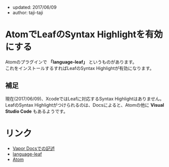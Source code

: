 - updated: 2017/06/09
- author: taji-taji

# AtomでLeafのSyntax Highlightを有効にする

Atomのプラグインで **「language-leaf」** というものがあります。  
これをインストールするすればLeafのSyntax Highlightが有効になります。  

## 補足

現在(2017/06/09)、XcodeではLeafに対応するSyntax Highlightはありません。  
LeafのSyntax Highlightがつけられるのは、Docsによると、Atomの他に **Visual Studio Code** もあるようです。

# リンク

- [Vapor Docsでの記述](https://docs.vapor.codes/2.0/leaf/leaf/#atom)
- [language-leaf](https://atom.io/packages/language-leaf)
- [Atom](https://atom.io/)
